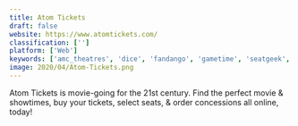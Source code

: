 ```yaml
---
title: Atom Tickets
draft: false 
website: https://www.atomtickets.com/
classification: ['']
platform: ['Web']
keywords: ['amc_theatres', 'dice', 'fandango', 'gametime', 'seatgeek', 'songkick', 'yplan']
image: 2020/04/Atom-Tickets.png
---
```

Atom Tickets is movie-going for the 21st century. Find the perfect movie & showtimes, buy your tickets, select seats, & order concessions all online, today!